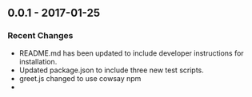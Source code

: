 ## 0.0.1 - 2017-01-25
### Recent Changes
- README.md has been updated to include developer instructions for installation.
- Updated package.json to include three new test scripts.
- greet.js changed to use cowsay npm
- 
